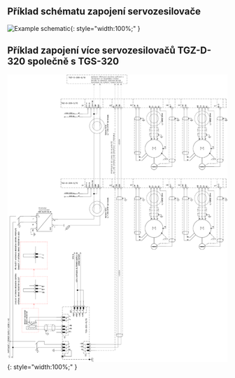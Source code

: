 ## Příklad schématu zapojení servozesilovače

![Example schematic](../img/TGZ-D-320-5_10_schematic.webp){: style="width:100%;" }

## Příklad zapojení více servozesilovačů TGZ-D-320 společně s TGS-320

![Multiple devices](../../../../source/img/TGZ-D-320_multipleSchematic.svg){: style="width:100%;" }
